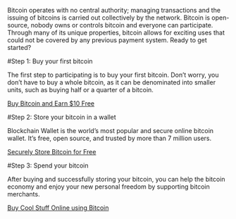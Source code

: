 Bitcoin operates with no central authority; managing transactions and the issuing of bitcoins is carried out collectively by the network. Bitcoin is open-source, nobody owns or controls bitcoin and everyone can participate. Through many of its unique properties, bitcoin allows for exciting uses that could not be covered by any previous payment system. Ready to get started?

#Step 1: Buy your first bitcoin

The first step to participating is to buy your first bitcoin. Don’t worry, you don’t have to buy a whole bitcoin, as it can be denominated into smaller units, such as buying half or a quarter of a bitcoin. 

[Buy Bitcoin and Earn $10 Free](https://t.umblr.com/redirect?z=https%3A%2F%2Fgoo.gl%2F2z4JGF&t=YjU5ZGJiYjI5MWQ5ZTg0OGQxMjBmODEzNWFmYjIxNDg4Mjg2ZTc5NixQODhRQXpjcg%3D%3D&b=t%3AkamcaRUi_2o31bt2vAD1FQ&p=https%3A%2F%2Fblockchainwallet.org%2Fpost%2F143970739385%2Fget-started-with-bitcoin&m=1)

#Step 2: Store your bitcoin in a wallet

Blockchain Wallet is the world’s most popular and secure online bitcoin wallet. It’s free, open source, and trusted by more than 7 million users.

[Securely Store Bitcoin for Free](https://t.umblr.com/redirect?z=http%3A%2F%2Fgoo.gl%2Fa7IULT&t=YmI4Yzk4MjU5ZWRhNWM4OTIxZTY5NTIxYzY4NjQ5YWU5ODE5OGVmOCxQODhRQXpjcg%3D%3D&b=t%3AkamcaRUi_2o31bt2vAD1FQ&p=https%3A%2F%2Fblockchainwallet.org%2Fpost%2F143970739385%2Fget-started-with-bitcoin&m=1)

#Step 3: Spend your bitcoin

After buying and successfully storing your bitcoin, you can help the bitcoin economy and enjoy your new personal freedom by supporting bitcoin merchants.

[Buy Cool Stuff Online using Bitcoin](https://t.umblr.com/redirect?z=https%3A%2F%2Fgoo.gl%2FJaA9Mi&t=OWM1NzliY2I0MTJlMTNmNjNhMGM4NjA0MTUxZTFhNGVjOTk0MzUyYyxQODhRQXpjcg%3D%3D&b=t%3AkamcaRUi_2o31bt2vAD1FQ&p=https%3A%2F%2Fblockchainwallet.org%2Fpost%2F143970739385%2Fget-started-with-bitcoin&m=1)
